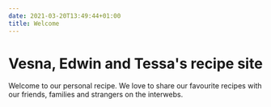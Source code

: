 ```yaml
---
date: 2021-03-20T13:49:44+01:00
title: Welcome
---
```


# Vesna, Edwin and Tessa's recipe site

Welcome to our personal recipe. We love to share our
favourite recipes with our friends, families and strangers
on the interwebs. 
